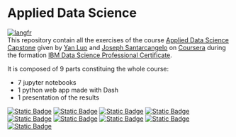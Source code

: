 # Applied Data Science
[![langfr](https://img.shields.io/badge/lang-fr-blue)]( <README.fr.md> )  
This repository contain all the exercises of the course [Applied Data Science Capstone]( https://www.coursera.org/learn/applied-data-science-capstone/home/info ) given by [Yan Luo]( https://www.coursera.org/instructor/yanluo ) and [Joseph Santarcangelo]( https://www.coursera.org/instructor/~28511493 ) on [Coursera]( https://www.coursera.org/instructor/~28511493 ) during the formation [IBM Data Science Professional Certificate]( https://www.coursera.org/professional-certificates/ibm-data-science ).


It is composed of 9 parts constituing the whole course:
- 7 jupyter notebooks
- 1 python web app made with Dash
- 1 presentation of the results
  
[![Static Badge](https://img.shields.io/badge/1-Data%20Collection%20API-yellow)]( 1DataCollectionAPI.ipynb )
[![Static Badge](https://img.shields.io/badge/2-Web%20Scrapping-yellow)]( 2webscrapping.ipynb )
[![Static Badge](https://img.shields.io/badge/3-Data%20Wrangling-yellow)]( 3Datawrangling.ipynb )
[![Static Badge](https://img.shields.io/badge/4-EDA%20with%20SQL-yellow)]( 4EDAwithSQL.ipynb )
[![Static Badge](https://img.shields.io/badge/5-EDA%20with%20Visualization-yellow)]( 5EDAvisualization.ipynb )
[![Static Badge](https://img.shields.io/badge/6-Launch%20Site%20Location-yellow)]( 6Launchsitelocation.ipynb )
[![Static Badge](https://img.shields.io/badge/7-Interactive%20Dashboard-pink)]( 7 )
[![Static Badge](https://img.shields.io/badge/8-Machine%20Learning%20Prediction-yellow)]( 8MachineLearningPrediction.ipynb )
[![Static Badge](https://img.shields.io/badge/9-Presentation-cyan)]( SpaceX_Presentation.pdf )
